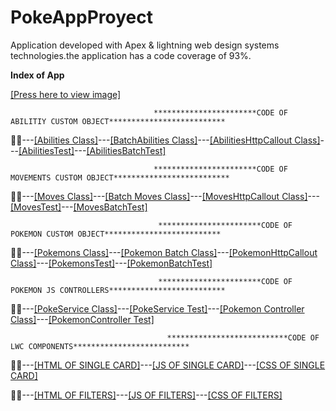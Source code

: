 # PokeAppProyect
Application developed with Apex &amp; lightning web design systems technologies.the application has a code coverage of 93%.

<strong>Index of App</strong>

<a href="https://raw.githubusercontent.com/RichardDB7/PokeAppProyect/main/FinalProyectPicture.png">[Press here to view image]</a>

                                    ***********************CODE OF ABILITIY CUSTOM OBJECT**************************
                                    
   👨‍🏫---<a href="https://github.com/RichardDB7/PokeAppProyect/blob/main/FinalPokeApp/force-app/main/default/classes/Abilities.cls">[Abilities Class]</a>---<a href="https://github.com/RichardDB7/PokeAppProyect/blob/main/FinalPokeApp/force-app/main/default/classes/AbilityBatch.cls">[BatchAbilities Class]</a>---<a href="https://github.com/RichardDB7/PokeAppProyect/blob/main/FinalPokeApp/force-app/main/default/classes/AbilityHttpCallout.cls">[AbilitiesHttpCallout Class]</a>---<a href="https://github.com/RichardDB7/PokeAppProyect/blob/main/FinalPokeApp/force-app/main/default/classes/AbilitiesTest.cls">[AbilitiesTest]</a>---<a href="https://github.com/RichardDB7/PokeAppProyect/blob/main/FinalPokeApp/force-app/main/default/classes/AbilityBatchTest.cls">[AbilitiesBatchTest]</a>

                                    ***********************CODE OF MOVEMENTS CUSTOM OBJECT**************************
                                    
   👨‍🏫---<a href="https://github.com/RichardDB7/PokeAppProyect/blob/main/FinalPokeApp/force-app/main/default/classes/Moves.cls">[Moves Class]</a>---<a href="https://github.com/RichardDB7/PokeAppProyect/blob/main/FinalPokeApp/force-app/main/default/classes/MovesBatch.cls">[Batch Moves Class]</a>---<a href="https://github.com/RichardDB7/PokeAppProyect/blob/main/FinalPokeApp/force-app/main/default/classes/MovementsHttpCallout.cls">[MovesHttpCallout Class]</a>---<a href="https://github.com/RichardDB7/PokeAppProyect/blob/main/FinalPokeApp/force-app/main/default/classes/MovesTest.cls">[MovesTest]</a>---<a href="https://github.com/RichardDB7/PokeAppProyect/blob/main/FinalPokeApp/force-app/main/default/classes/MovesBatchTest.cls">[MovesBatchTest]</a>                                    

                                     ***********************CODE OF POKEMON CUSTOM OBJECT**************************
                                    
   👨‍🏫---<a href="https://github.com/RichardDB7/PokeAppProyect/blob/main/FinalPokeApp/force-app/main/default/classes/Pokemons.cls">[Pokemons Class]</a>---<a href="https://github.com/RichardDB7/PokeAppProyect/blob/main/FinalPokeApp/force-app/main/default/classes/PokeBatch.cls">[Pokemon Batch Class]</a>---<a href="https://github.com/RichardDB7/PokeAppProyect/blob/main/FinalPokeApp/force-app/main/default/classes/PokeHttpCallout.cls">[PokemonHttpCallout Class]</a>---<a href="https://github.com/RichardDB7/PokeAppProyect/blob/main/FinalPokeApp/force-app/main/default/classes/PokeTest.cls">[PokemonsTest]</a>---<a href="https://github.com/RichardDB7/PokeAppProyect/blob/main/FinalPokeApp/force-app/main/default/classes/PokeBatchTest.cls">[PokemonBatchTest]</a>   
   

                                     ***********************CODE OF POKEMON JS CONTROLLERS**************************
                                     
                                     
   👨‍🏫---<a href="https://github.com/RichardDB7/PokeAppProyect/blob/main/FinalPokeApp/force-app/main/default/classes/PokeService.cls">[PokeService Class]</a>---<a href="https://github.com/RichardDB7/PokeAppProyect/blob/main/FinalPokeApp/force-app/main/default/classes/PokeServiceTest.cls">[PokeService Test]</a>---<a href="https://github.com/RichardDB7/PokeAppProyect/blob/main/FinalPokeApp/force-app/main/default/classes/PokemonController.cls">[Pokemon Controller Class]</a>---<a href="https://github.com/RichardDB7/PokeAppProyect/blob/main/FinalPokeApp/force-app/main/default/classes/PokemonControllerTest.cls">[PokemonController Test]</a> 
                                     
                                     
                                       ***************************CODE OF LWC COMPONENTS**************************
                                       
                                       
  👨‍🏫---<a href="https://github.com/RichardDB7/PokeAppProyect/blob/main/FinalPokeApp/force-app/main/default/lwc/pokemonsTile/pokemonsTile.html">[HTML OF SINGLE CARD]</a>---<a href="https://github.com/RichardDB7/PokeAppProyect/blob/main/FinalPokeApp/force-app/main/default/lwc/pokemonsTile/pokemonsTile.js">[JS OF SINGLE CARD]</a>---<a href="https://github.com/RichardDB7/PokeAppProyect/blob/main/FinalPokeApp/force-app/main/default/lwc/pokemonsTile/pokemonsTile.css">[CSS OF SINGLE CARD]</a>
  
   👨‍🏫---<a href="https://github.com/RichardDB7/PokeAppProyect/blob/main/FinalPokeApp/force-app/main/default/classes/PokemonControllerTest.cls">[HTML OF FILTERS]</a>---<a href="https://github.com/RichardDB7/PokeAppProyect/blob/main/FinalPokeApp/force-app/main/default/classes/PokemonControllerTest.cls">[JS OF FILTERS]</a>---<a href="https://github.com/RichardDB7/PokeAppProyect/blob/main/FinalPokeApp/force-app/main/default/classes/PokemonControllerTest.cls">[CSS OF FILTERS]</a>                                      
                                       
                                     
                                     
                                     
                                     
